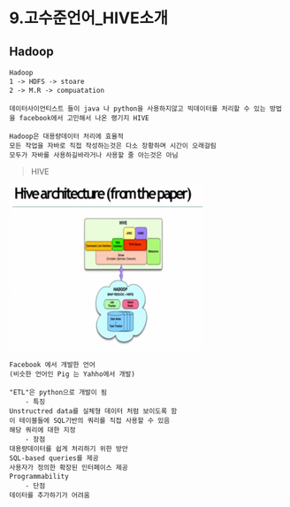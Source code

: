 # 9.고수준언어_HIVE소개

## Hadoop

```
Hadoop
1 -> HDFS -> stoare
2 -> M.R -> compuatation

데이터사이언티스트 들이 java 나 python을 사용하지않고 빅데이터를 처리할 수 있는 방법을 facebook에서 고민해서 나온 랭기지 HIVE

Hadoop은 대용량데이터 처리에 효율적
모든 작업을 자바로 직접 작성하는것은 다소 장황하며 시간이 오래걸림
모두가 자바를 사용하길바라거나 사용할 줄 아는것은 아님

```

> HIVE

<img src="./pic/hive_architecture01.PNG" width="350px" height="300px"></img> <br>

```
Facebook 에서 개발한 언어
(비슷한 언어인 Pig 는 Yahho에서 개발)

"ETL"은 python으로 개발이 됨
    - 특징
Unstructred data를 실체형 데이터 처럼 보이도록 함
이 테이블들에 SQL기반의 쿼리를 직접 사용할 수 있음
해당 쿼리에 대한 지정
    - 장점
대용량데이터를 쉽게 처리하기 위한 방안
SQL-based queries를 제공
사용자가 정의한 확장된 인터페이스 제공
Programmability
    - 단점
데이터를 추가하기가 어려움

```